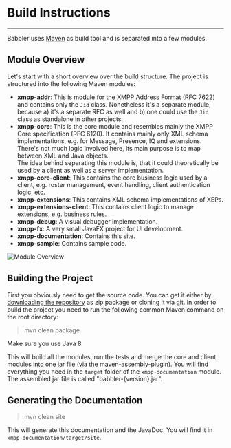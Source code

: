 # Build Instructions
---

Babbler uses [Maven](http://maven.apache.org/) as build tool and is separated into a few modules.

## Module Overview

Let's start with a short overview over the build structure.
The project is structured into the following Maven modules:

* **xmpp-addr**: This is module for the XMPP Address Format (RFC 7622) and contains only the `Jid` class. Nonetheless it's a separate module, because a) it's a separate RFC as well and b) one could use the `Jid` class as standalone in other projects. 
* **xmpp-core**: This is the core module and resembles mainly the XMPP Core specification (RFC 6120). It contains mainly only XML schema implementations, e.g. for Message, Presence, IQ and extensions. There's not much logic involved here, its main purpose is to map between XML and Java objects.<br/>The idea behind separating this module is, that it could theoretically be used by a client as well as a server implementation.
* **xmpp-core-client**: This contains the core business logic used by a client, e.g. roster management, event handling, client authentication logic, etc.
* **xmpp-extensions**: This contains XML schema implementations of XEPs.
* **xmpp-extensions-client**: This contains client logic to manage extensions, e.g. business rules.
* **xmpp-debug**: A visual debugger implementation.
* **xmpp-fx**: A very small JavaFX project for UI development.
* **xmpp-documentation**: Contains this site.
* **xmpp-sample**: Contains sample code.


![Module Overview](ModuleOverview.png)

## Building the Project

First you obviously need to get the source code. You can get it either by [downloading the repository](https://bitbucket.org/sco0ter/babbler/downloads) as zip package or cloning it via git.
In order to build the project you need to run the following common Maven command on the root directory:

> mvn clean package

Make sure you use Java 8.

This will build all the modules, run the tests and merge the core and client modules into one jar file (via the maven-assembly-plugin).
You will find everything you need in the `target` folder of the `xmpp-documentation` module. The assembled jar file is called "babbler-{version}.jar".

## Generating the Documentation

> mvn clean site

This will generate this documentation and the JavaDoc. You will find it in `xmpp-documentation/target/site`.